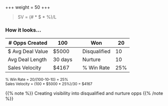 +++
weight = 50
+++

> SV = (# * $ * %)/L

### How it looks...

|# Opps Created   |100     |    |Won          |20  |
|-----------------|--------|----|-------------|----|
|$ Avg Deal Value |$5000   |    |Disqualified |10  |
|Avg Deal Length  |30 days |    |Nurture      |10  | 
|Sales Velocity   |$4167   |    |% Win Rate   |25% | 

<small>
% Win Rate = 20/(100-10-10) = 25%<br>
Sales Velocity = (100 * $5000 * 25%)/30 = $4167
</small>

{{% note %}}
Creating visibility into disqualified and nurture opps
{{% /note %}}

